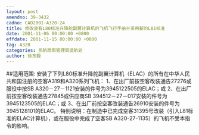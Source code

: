 ```yaml
---
layout: post
amendno: 39-3432
cadno: CAD2001-A320-24
title: 修改装有L80标准升降舵副翼计算机的飞机飞行手册并采用新的L81标准
date: 2001-11-06 00:00:00 +0800
effdate: 2001-11-15 00:00:00 +0800
tag: A320
categories: 民航西南管理局适航处
author: 徐东毅
---
```


##适用范围:
安装了下列L80标准升降舵副翼计算机（ELAC）的所有在中华人民共和国注册的空客A319和A320系列飞机：     1、在出厂前按空客改装通告27276或服役中按SB A320－27－1121安装的件号为3945122505的ELAC；或 2、在出厂前按空客改装通告27845或供应商SB 394512－27－017安装的件号为3945123505的ELAC；或
3、在出厂前按空客改装通告26910安装的件号为3945128101的ELAC。 特别说明：在制造中已完成空客31395号改装（引入L81标准的ELAC计算机），或在服役中完成了空客SB A320-27-1135）的飞机不受本指令的影响。

